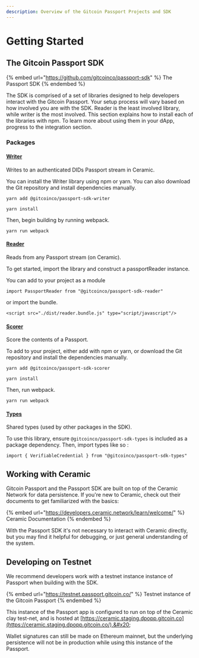 ```yaml
---
description: Overview of the Gitcoin Passport Projects and SDK
---
```


# Getting Started

## The Gitcoin Passport SDK

{% embed url="https://github.com/gitcoinco/passport-sdk" %}
The Passport SDK
{% endembed %}

The SDK is comprised of a set of libraries designed to help developers interact with the Gitcoin Passport. Your setup process will vary based on how involved you are with the SDK. Reader is the least involved library, while writer is the most involved. This section explains how to install each of the libraries with npm. To learn more about using them in your dApp, progress to the integration section.

### Packages

#### [Writer ](https://github.com/gitcoinco/passport-sdk/tree/main/packages/writer)

Writes to an authenticated DIDs Passport stream in Ceramic.&#x20;

You can install the Writer library using npm or yarn. You can also download the Git repository and install dependencies manually.

`yarn add @gitcoinco/passport-sdk-writer`

`yarn install`

Then, begin building by running webpack.

`yarn run webpack`

#### [Reader](https://github.com/gitcoinco/passport-sdk/tree/main/packages/reader)

Reads from any Passport stream (on Ceramic).&#x20;

To get started, import the library and construct a passportReader instance.&#x20;

You can add to your project as a module

`import PassportReader from "@gitcoinco/passport-sdk-reader"`

or import the bundle.&#x20;

`<script src="./dist/reader.bundle.js" type="script/javascript"/>`

#### [Scorer](https://github.com/gitcoinco/passport-sdk/tree/main/packages/scorer)

Score the contents of a Passport.&#x20;

To add to your project, either add with npm or yarn, or download the Git repository and install the dependencies manually.&#x20;

```
yarn add @gitcoinco/passport-sdk-scorer
```

```
yarn install
```

Then, run webpack.&#x20;

```
yarn run webpack
```

#### [Types](https://github.com/gitcoinco/passport-sdk/tree/main/packages/types)

Shared types (used by other packages in the SDK).&#x20;

To use this library, ensure `@gitcoinco/passport-sdk-types` is included as a package dependency. Then, import types like so :&#x20;

`import { VerifiableCredential } from "@gitcoinco/passport-sdk-types"`



## Working with Ceramic

Gitcoin Passport and the Passport SDK are built on top of the Ceramic Network for data persistence. If you're new to Ceramic, check out their documents to get familiarized with the basics:

{% embed url="https://developers.ceramic.network/learn/welcome/" %}
Ceramic Documentation
{% endembed %}

With the Passport SDK it's not necessary to interact with Ceramic directly, but you may find it helpful for debugging, or just general understanding of the system.



## Developing on Testnet

We  recommend developers work with a testnet instance instance of  Passport when building with the SDK.

{% embed url="https://testnet.passport.gitcoin.co/" %}
Testnet instance of the Gitcoin Passport
{% endembed %}

This instance of the Passport app is configured to run on top of the Ceramic clay test-net, and is hosted at [https://ceramic.staging.dpopp.gitcoin.co](https://ceramic.staging.dpopp.gitcoin.co/).&#x20;

Wallet signatures can still be made on Ethereum mainnet, but the underlying persistence will not be in production while using this instance of the Passport.


